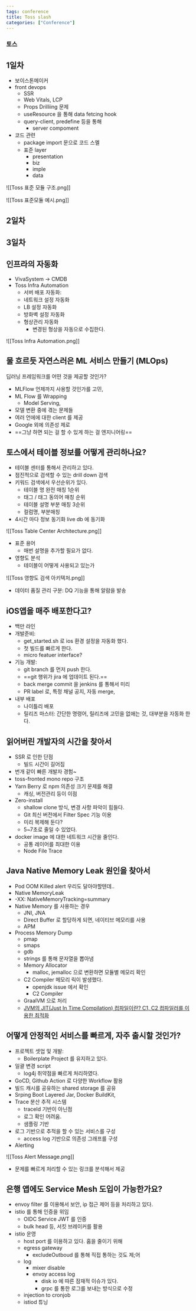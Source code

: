 ```yaml
---
tags: conference
title: Toss slash
categories: ["Conference"]
---
```


### 토스

## 1일차

- 보이스톤메이커
- front devops
  - SSR
  - Web Vitals, LCP
  - Props Drilliing 문제
  - useResource 을 통해 data fetcing hook
  - query-client, predefine 등을 통해
    - server compoment
- 코드 관련
  - package import 문으로 코드 스멜
  - 표준 layer
    - presentation
    - biz
    - imple
    - data

![[Toss 표준 모듈 구조.png]]

![[Toss 표준모듈 예시.png]]

## 2일차

## 3일차

## 인프라의 자동화

- VivaSystem -> CMDB
- Toss Infra Automation
  - 서버 배포 자동화:
  - 네트워크 설정 자동화
  - LB 설정 자동화
  - 방화벽 설정 자동화
  - 형상관리 자동화
    - 변경된 형상을 자동으로 수집한다.

![[Toss Infra Automation.png]]

## 물 흐르듯 자연스러은 ML 서비스 만들기 (MLOps)

딥러닝 프레임워크를 어떤 것을 제공할 것인가?

- MLFlow 언제까지 사용할 것인가를 고민,
- ML Flow 를 Wrapping
  - Model Serving,
- 모델 변환 중에 겪는 문제들
- 여러 언에에 대한 client 를 제공
- Google 외에 의존성 제로
- ==그냥 하면 되는 걸 할 수 있게 하는 걸 엔지니어링==

## 토스에서 테이블 정보를 어떻게 관리하나요?

- 테이블 센터를 통해서 관리하고 있다.
- 점진적으로 검색할 수 있는 drill down 검색
- 키워드 검색에서 우선순위가 있다.
  - 테이블 명 완전 매칭 1순위
  - 태그 / 태그 동의어 매칭 순위
  - 테이블 설명 부분 매칭 3순위
  - 컬럼명, 부분매칭
- 4시간 마다 정보 동기화 live db 에 동기화

![[Toss Table Center Architecture.png]]

- 표준 용어
  - 매번 설명을 추가할 필요가 없다.
- 영향도 분석
  - 테이블이 어떻게 사용되고 있는가

![[Toss 영향도 검색 아키텍처.png]]

- 데이터 품질 관리 구분: DQ 기능을 통해 알람을 발송

## iOS앱을 매주 배포한다고?

- 백만 라인
- 개발준비:
  - get_started.sh 로 ios 환경 설정을 자동화 했다.
  - 첫 빌드를 빠르게 한다.
  - micro featuer interface?
- 기능 개발:
  - git branch 를 먼저 push 한다.
  - ==git 행위가 jira 에 업데이트 된다.==
  - back merge commit 을 jenkins 를 통해서 미리
  - PR label 로, 특정 채널 공지, 자동 merge,
- 내부 배포
  - 나이틀리 배포
  - 릴리즈 마스터: 간단한 명령어, 릴리즈에 고민을 없애는 것, 대부분을 자동화 한다.

## 읽어버린 개발자의 시간을 찾아서

- SSR 로 인한 단점
  - 빌드 시간이 길어짐
- 번개 같이 빠른 개발자 경험~
- toss-fronted mono repo 구조
- Yarn Berry 로 npm 의존성 크기 문제를 해결
  - 캐싱, 버전관리 등이 이점
- Zero-install
  - shallow clone 방식, 변경 사항 파악이 힘들다.
  - Git 최신 버전에서 Filter Spec 기능 이용
  - 미리 복제해 둔다?
  - 5~7초로 줄일 수 있었다.
- docker image 에 대한 네트워크 시간을 줄인다.
  - 공통 레이어를 최대한 이용
  - Node File Trace

## Java Native Memory Leak 원인을 찾아서

- Pod OOM Killed alert 우리도 달아야할텐데..
- Native MemoryLeak
- -XX: NativeMemoryTracking=summary
- Native Memory 를 사용하는 경우
  - JNI, JNA
  - Direct Buffer 로 할당하게 되면, 네이티브 메모리를 사용
  - APM
- Process Memory Dump
  - pmap
  - smaps
  - gdb
  - strings 를 통해 문자열을 뽑아냄
  - Memory Allocator
    - malloc, jemalloc 으로 변환하면 모듈별 메모리 확인
  - C2 Compiler 메모리 릭이 발생했다.
    - openjdk issue 에서 확인
    - C2 Compiler
  - GraalVM 으로 처리
  - [JVM의 JIT(Just In Time Compilation) 컴파일이란? C1, C2 컴파일러를 이용한 최적화](https://kotlinworld.com/307)

## 어떻게 안정적인 서비스를 빠르게, 자주 출시할 것인가?

- 프로젝트 셋업 및 개발:
  - Boilerplate Project 를 유지하고 있다.
- 일괄 변경 script
  - log4j 취약점을 빠르게 처리하였다.
- GoCD, Github Action 로 다양한 Workflow 활용
- 빌드 캐시를 공유하는 shared storage 를 공유
- Srping Boot Layered Jar, Docker BuildKit,
- Trace 분산 추적 시스템
  - traceId 기반이 아닌점
  - 로그 확인 어려움.
  - 샘플링 기반
- 로그 기반으로 추적을 할 수 있는 서비스를 구성
  - access log 기반으로 의존성 그래프를 구성
- Alerting

![[Toss Alert Message.png]]

- 문제를 빠르게 처리할 수 있는 링크를 분석해서 제공

## 은행 앱에도 Service Mesh 도입이 가능한가요?

- envoy filter 를 이용해서 보안, ip 접근 제어 등을 처리하고 있다. 
- istio 를 통해 인증을 위임
	- OIDC Service JWT 를 인증
	- bulk head 등, 서킷 브레이커를 활용
- istio 운영
	- host port 를 이용하고 있다. 홉을 줄이기 위해
	- egress gateway 
		- excludeOutboud 를 통해 직접 통하는 것도 제;어 
	- log
		- mixer disable
		- envoy access log 
			- disk io 에 따른 잠재적 이슈가 있다. 
			- grpc 를 통한 로그를 보내는 방식으로 수정
	- injection to cronjob 
	- istiod 튜닝